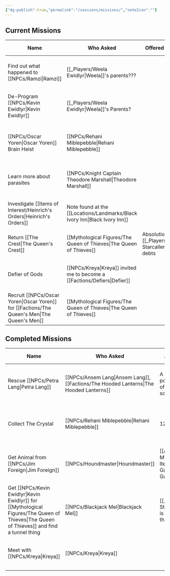 ```yaml
---
{"dg-publish":true,"permalink":"/sessions/missions/","noteIcon":""}
---
```


## Current Missions

| Name                                            | Who Asked                                               | Offered Reward                                  | First Session                       | Resolved Session | Notes                                |
| ----------------------------------------------- | ------------------------------------------------------- | ----------------------------------------------- | ----------------------------------- | ---------------- | ------------------------------------ |
| Find out what happened to [[NPCs/Ramzi\|Ramzi]]             | [[_Players/Weela Ewidlyr\|Weela]]'s parents???                   |                                                 | [[_Sessions/S05 - Chillin in Emberwood\|S05 - Chillin in Emberwood]]      |                  |                                      |
| De-Program [[NPCs/Kevin Ewidlyr\|Kevin Ewidlyr]]                    | [[_Players/Weela Ewidlyr\|Weela]]'s Parents?                     |                                                 | [[_Sessions/S05 - Chillin in Emberwood\|S05 - Chillin in Emberwood]]      |                  | Last seen at the [[Locations/Landmarks/Black Ivory Inn\|Black Ivory Inn]] |
| [[NPCs/Oscar Yoren\|Oscar Yoren]] Brain Heist                     | [[NPCs/Rehani Miblepebble\|Rehani Miblepebble]]                                  |                                                 | [[_Sessions/S10 - Meeting the Tiger Monarch\|S10 - Meeting the Tiger Monarch]] |                  | Prepaid us with 300GB in gems.       |
| Learn more about parasites                      | [[NPCs/Knight Captain Theodore Marshall\|Theodore Marshall]] |                                                 | [[_Sessions/S09 - The Straps are a Lie\|S09 - The Straps are a Lie]]      |                  |                                      |
| Investigate [[Items of Interest/Heinrich's Orders\|Heinrich's Orders]]               | Note found at the [[Locations/Landmarks/Black Ivory Inn\|Black Ivory Inn]]                   |                                                 | [[_Sessions/S14 - Lichs All the way Down\|S14 - Lichs All the way Down]]    |                  |                                      |
| Return [[The Crest\|The Queen's Crest]]         | [[Mythological Figures/The Queen of Thieves\|The Queen of Thieves]]                                | Absolution of [[_Players/Echo Starcaller\|Echo]]'s debts | [[_Sessions/S16 - We Got Milk\|S16 - We Got Milk]]               |                  |                                      |
| Defier of Gods                                  | [[NPCs/Kreya\|Kreya]] invited me to become a [[Factions/Defiers\|Defier]]    |                                                 | [[_Sessions/S17 - Lendalor Gets a Symbiote\|S17 - Lendalor Gets a Symbiote]]  |                  |                                      |
| Recruit [[NPCs/Oscar Yoren\|Oscar Yoren]] for [[Factions/The Queen's Men\|The Queen's Men]] | [[Mythological Figures/The Queen of Thieves\|The Queen of Thieves]]                                |                                                 | [[_Sessions/S17 - Lendalor Gets a Symbiote\|S17 - Lendalor Gets a Symbiote]]  |                  |                                      |


## Completed Missions
| Name                                                                       | Who Asked                               | Actual Reward                                             | First Session                  | Resolved Session                    | Notes                                                                                                   |
| -------------------------------------------------------------------------- | --------------------------------------- | --------------------------------------------------------- | ------------------------------ | ----------------------------------- | ------------------------------------------------------------------------------------------------------- |
| Rescue [[NPCs/Petra Lang\|Petra Lang]]                                                      | [[NPCs/Ansem Lang\|Ansem Lang]], [[Factions/The Hooded Lanterns\|The Hooded Lanterns]] | A few health potions, a potion of heroism, and some rope  | [[_Sessions/S05 - Chillin in Emberwood\|S05 - Chillin in Emberwood]] | [[_Sessions/S07 - Dolgroth The Buoyant\|S07 - Dolgroth The Buoyant]]      | [[NPCs/Petra Lang\|Petra]] was captured by [[Creatures/Ratlings\|Ratlings]] and has been taken to the [[Locations/Landmarks/Rat's Nest Tavern\|Rat's Nest Tavern]]      |
| Collect The Crystal                                                        | [[NPCs/Rehani Miblepebble\|Rehani Miblepebble]]                  | 1250GP                                                    | [[_Sessions/S05 - Chillin in Emberwood\|S05 - Chillin in Emberwood]] | [[_Sessions/S10 - Meeting the Tiger Monarch\|S10 - Meeting the Tiger Monarch]] | The crystal's in the [[Locations/Landmarks/Rat's Nest Tavern\|Rat's Nest Tavern]], rumored to be worth 1,000 GP, but she's willing to pay 1250 |
| Get Animal from [[NPCs/Jim Foreign\|Jim Foreign]]                                            | [[NPCs/Houndmaster\|Houndmaster]]                         | [[Artifacts and Mythic Items/Handler's Gauntlet\|Handler's Gauntlet]]                                    | [[_Sessions/S08 - Winnie the Doge\|S08 - Winnie the Doge]]      | [[_Sessions/S10 - Meeting the Tiger Monarch\|S10 - Meeting the Tiger Monarch]] |                                                                                                         |
| Get [[NPCs/Kevin Ewidlyr\|Kevin Ewidlyr]] for [[Mythological Figures/The Queen of Thieves\|The Queen of Thieves]] and find a tunnel thing | [[NPCs/Blackjack Mel\|Blackjack Mel]]                       | [[_Players/Echo Starcaller\|Echo]] is now owned by the queen, so?? | [[_Sessions/S09 - The Straps are a Lie\|S09 - The Straps are a Lie]] | [[_Sessions/S15 - There's a lotta bars here\|S15 - There's a lotta bars here]] |                                                                                                         |
| Meet with [[NPCs/Kreya\|Kreya]]                                                        | [[NPCs/Kreya\|Kreya]]                               |                                                           | [[_Sessions/S16 - We Got Milk\|S16 - We Got Milk]]          | [[_Sessions/S17 - Lendalor Gets a Symbiote\|S17 - Lendalor Gets a Symbiote]]  | I got a [[Creatures/Symbiote\|Symbiote]]!                                                                                   |